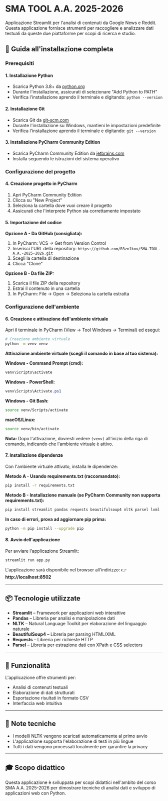 # SMA TOOL A.A. 2025-2026

Applicazione Streamlit per l'analisi di contenuti da Google News e Reddit. Questa applicazione fornisce strumenti per raccogliere e analizzare dati testuali da queste due piattaforme per scopi di ricerca e studio.

## 🚀 Guida all'installazione completa

### Prerequisiti

#### 1. Installazione Python
- Scarica Python 3.8+ da [python.org](https://www.python.org/downloads/)
- Durante l'installazione, assicurati di selezionare "Add Python to PATH"
- Verifica l'installazione aprendo il terminale e digitando: `python --version`

#### 2. Installazione Git
- Scarica Git da [git-scm.com](https://git-scm.com/downloads)
- Durante l'installazione su Windows, mantieni le impostazioni predefinite
- Verifica l'installazione aprendo il terminale e digitando: `git --version`

#### 3. Installazione PyCharm Community Edition
- Scarica PyCharm Community Edition da [jetbrains.com](https://www.jetbrains.com/pycharm/download/)
- Installa seguendo le istruzioni del sistema operativo

### Configurazione del progetto

#### 4. Creazione progetto in PyCharm
1. Apri PyCharm Community Edition
2. Clicca su "New Project"
3. Seleziona la cartella dove vuoi creare il progetto
4. Assicurati che l'interprete Python sia correttamente impostato

#### 5. Importazione del codice
**Opzione A - Da GitHub (consigliata):**
1. In PyCharm: VCS → Get from Version Control
2. Inserisci l'URL della repository: `https://github.com/R3zn1kov/SMA-TOOL-A.A.-2025-2026.git`
3. Scegli la cartella di destinazione
4. Clicca "Clone"

**Opzione B - Da file ZIP:**
1. Scarica il file ZIP della repository
2. Estrai il contenuto in una cartella
3. In PyCharm: File → Open → Seleziona la cartella estratta

### Configurazione dell'ambiente

#### 6. Creazione e attivazione dell'ambiente virtuale
Apri il terminale in PyCharm (View → Tool Windows → Terminal) ed esegui:

```bash
# Creazione ambiente virtuale
python -m venv venv
```

**Attivazione ambiente virtuale (scegli il comando in base al tuo sistema):**

**Windows - Command Prompt (cmd):**
```cmd
venv\Scripts\activate
```

**Windows - PowerShell:**
```powershell
venv\Scripts\Activate.ps1
```

**Windows - Git Bash:**
```bash
source venv/Scripts/activate
```

**macOS/Linux:**
```bash
source venv/bin/activate
```

**Nota:** Dopo l'attivazione, dovresti vedere `(venv)` all'inizio della riga di comando, indicando che l'ambiente virtuale è attivo.

#### 7. Installazione dipendenze
Con l'ambiente virtuale attivato, installa le dipendenze:

**Metodo A - Usando requirements.txt (raccomandato):**
```bash
pip install -r requirements.txt
```

**Metodo B - Installazione manuale (se PyCharm Community non supporta requirements.txt):**
```bash
pip install streamlit pandas requests beautifulsoup4 nltk parsel lxml
```

**In caso di errori, prova ad aggiornare pip prima:**
```bash
python -m pip install --upgrade pip
```

#### 8. Avvio dell'applicazione
Per avviare l'applicazione Streamlit:

```bash
streamlit run app.py
```

L'applicazione sarà disponibile nel browser all'indirizzo:
👉 **http://localhost:8502**

---

## 📦 Tecnologie utilizzate

- **Streamlit** – Framework per applicazioni web interattive
- **Pandas** – Libreria per analisi e manipolazione dati
- **NLTK** – Natural Language Toolkit per elaborazione del linguaggio naturale
- **BeautifulSoup4** – Libreria per parsing HTML/XML
- **Requests** – Libreria per richieste HTTP
- **Parsel** – Libreria per estrazione dati con XPath e CSS selectors

---

## 🔧 Funzionalità

L'applicazione offre strumenti per:
- Analisi di contenuti testuali
- Elaborazione di dati strutturati
- Esportazione risultati in formato CSV
- Interfaccia web intuitiva

---

## 📝 Note tecniche

- I modelli NLTK vengono scaricati automaticamente al primo avvio
- L'applicazione supporta l'elaborazione di testi in più lingue
- Tutti i dati vengono processati localmente per garantire la privacy

---

## 🎓 Scopo didattico

Questa applicazione è sviluppata per scopi didattici nell'ambito del corso SMA A.A. 2025-2026 per dimostrare tecniche di analisi dati e sviluppo di applicazioni web con Python.
